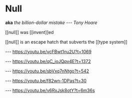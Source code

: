 # Null

**aka** _the billion-dollar mistake --- Tony Hoare_

[[null]] was [[invent]]ed

[[null]] is an escape hatch that subverts the [[type system]]

--- <https://youtu.be/vcFBwt1nu2U?t=1069>

--- <https://youtu.be/qC_ioJQpv4E?t=1372>

--- <https://youtu.be/sbVxq7nNtgo?t=542>

--- <https://youtu.be/f82wn-1DPas?t=30>

--- <https://youtu.be/v6RxJsk8otY?t=6m36s>
